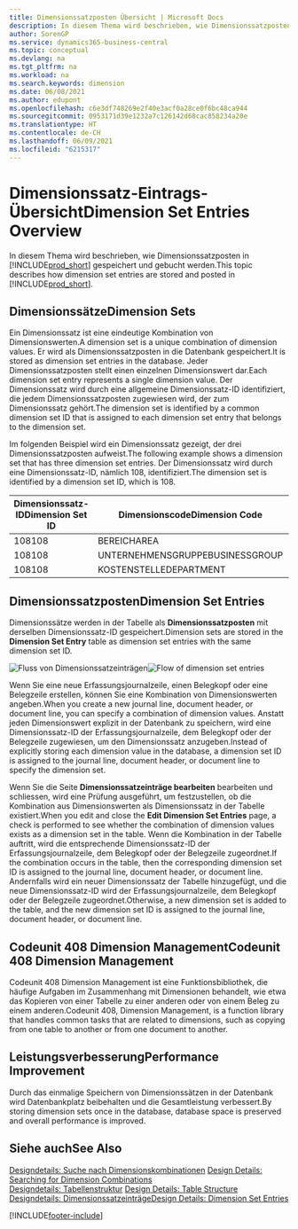 ```yaml
---
title: Dimensionssatzposten Übersicht | Microsoft Docs
description: In diesem Thema wird beschrieben, wie Dimensionssatzposten in Dynamics 365 gespeichert und gebucht werden.
author: SorenGP
ms.service: dynamics365-business-central
ms.topic: conceptual
ms.devlang: na
ms.tgt_pltfrm: na
ms.workload: na
ms.search.keywords: dimension
ms.date: 06/08/2021
ms.author: edupont
ms.openlocfilehash: c6e3df748269e2f40e3acf0a28ce0f6bc48ca944
ms.sourcegitcommit: 0953171d39e1232a7c126142d68cac858234a20e
ms.translationtype: HT
ms.contentlocale: de-CH
ms.lasthandoff: 06/09/2021
ms.locfileid: "6215317"
---
```

# <a name="dimension-set-entries-overview"></a><span data-ttu-id="3807a-103">Dimensionssatz-Eintrags-Übersicht</span><span class="sxs-lookup"><span data-stu-id="3807a-103">Dimension Set Entries Overview</span></span>
<span data-ttu-id="3807a-104">In diesem Thema wird beschrieben, wie Dimensionssatzposten in [!INCLUDE[prod_short](includes/prod_short.md)] gespeichert und gebucht werden.</span><span class="sxs-lookup"><span data-stu-id="3807a-104">This topic describes how dimension set entries are stored and posted in [!INCLUDE[prod_short](includes/prod_short.md)].</span></span>  

## <a name="dimension-sets"></a><span data-ttu-id="3807a-105">Dimensionssätze</span><span class="sxs-lookup"><span data-stu-id="3807a-105">Dimension Sets</span></span>  
<span data-ttu-id="3807a-106">Ein Dimensionssatz ist eine eindeutige Kombination von Dimensionswerten.</span><span class="sxs-lookup"><span data-stu-id="3807a-106">A dimension set is a unique combination of dimension values.</span></span> <span data-ttu-id="3807a-107">Er wird als Dimensionssatzposten in die Datenbank gespeichert.</span><span class="sxs-lookup"><span data-stu-id="3807a-107">It is stored as dimension set entries in the database.</span></span> <span data-ttu-id="3807a-108">Jeder Dimensionssatzposten stellt einen einzelnen Dimensionswert dar.</span><span class="sxs-lookup"><span data-stu-id="3807a-108">Each dimension set entry represents a single dimension value.</span></span> <span data-ttu-id="3807a-109">Der Dimensionssatz wird durch eine allgemeine Dimensionssatz-ID identifiziert, die jedem Dimensionssatzposten zugewiesen wird, der zum Dimensionssatz gehört.</span><span class="sxs-lookup"><span data-stu-id="3807a-109">The dimension set is identified by a common dimension set ID that is assigned to each dimension set entry that belongs to the dimension set.</span></span>  

<span data-ttu-id="3807a-110">Im folgenden Beispiel wird ein Dimensionssatz gezeigt, der drei Dimensionssatzposten aufweist.</span><span class="sxs-lookup"><span data-stu-id="3807a-110">The following example shows a dimension set that has three dimension set entries.</span></span> <span data-ttu-id="3807a-111">Der Dimensionssatz wird durch eine Dimensionssatz-ID, nämlich 108, identifiziert.</span><span class="sxs-lookup"><span data-stu-id="3807a-111">The dimension set is identified by a dimension set ID, which is 108.</span></span>  

|<span data-ttu-id="3807a-112">Dimensionssatz-ID</span><span class="sxs-lookup"><span data-stu-id="3807a-112">Dimension Set ID</span></span>|<span data-ttu-id="3807a-113">Dimensionscode</span><span class="sxs-lookup"><span data-stu-id="3807a-113">Dimension Code</span></span>|<span data-ttu-id="3807a-114">Dimensionswertcode</span><span class="sxs-lookup"><span data-stu-id="3807a-114">Dimension Value Code</span></span>|<span data-ttu-id="3807a-115">Dimensionswertname</span><span class="sxs-lookup"><span data-stu-id="3807a-115">Dimension Value Name</span></span>|  
|----------------------|--------------------|--------------------------|--------------------------|  
|<span data-ttu-id="3807a-116">108</span><span class="sxs-lookup"><span data-stu-id="3807a-116">108</span></span>|<span data-ttu-id="3807a-117">BEREICH</span><span class="sxs-lookup"><span data-stu-id="3807a-117">AREA</span></span>|<span data-ttu-id="3807a-118">70</span><span class="sxs-lookup"><span data-stu-id="3807a-118">70</span></span>|<span data-ttu-id="3807a-119">Nordamerika</span><span class="sxs-lookup"><span data-stu-id="3807a-119">America North</span></span>|  
|<span data-ttu-id="3807a-120">108</span><span class="sxs-lookup"><span data-stu-id="3807a-120">108</span></span>|<span data-ttu-id="3807a-121">UNTERNEHMENSGRUPPE</span><span class="sxs-lookup"><span data-stu-id="3807a-121">BUSINESSGROUP</span></span>|<span data-ttu-id="3807a-122">HOME</span><span class="sxs-lookup"><span data-stu-id="3807a-122">HOME</span></span>|<span data-ttu-id="3807a-123">Start</span><span class="sxs-lookup"><span data-stu-id="3807a-123">Home</span></span>|  
|<span data-ttu-id="3807a-124">108</span><span class="sxs-lookup"><span data-stu-id="3807a-124">108</span></span>|<span data-ttu-id="3807a-125">KOSTENSTELLE</span><span class="sxs-lookup"><span data-stu-id="3807a-125">DEPARTMENT</span></span>|<span data-ttu-id="3807a-126">VERKAUF</span><span class="sxs-lookup"><span data-stu-id="3807a-126">SALES</span></span>|<span data-ttu-id="3807a-127">Verkauf</span><span class="sxs-lookup"><span data-stu-id="3807a-127">Sales</span></span>|  

## <a name="dimension-set-entries"></a><span data-ttu-id="3807a-128">Dimensionssatzposten</span><span class="sxs-lookup"><span data-stu-id="3807a-128">Dimension Set Entries</span></span>  
<span data-ttu-id="3807a-129">Dimensionssätze werden in der Tabelle als **Dimensionssatzposten** mit derselben Dimensionssatz-ID gespeichert.</span><span class="sxs-lookup"><span data-stu-id="3807a-129">Dimension sets are stored in the **Dimension Set Entry** table as dimension set entries with the same dimension set ID.</span></span>  

<span data-ttu-id="3807a-130">![Fluss von Dimensionssatzeinträgen](media/dimensionentrynav7.png "Fluss der Dimensionssatzeinträge")</span><span class="sxs-lookup"><span data-stu-id="3807a-130">![Flow of dimension set entries](media/dimensionentrynav7.png "Flow of dimension set entries")</span></span>  

<span data-ttu-id="3807a-131">Wenn Sie eine neue Erfassungsjournalzeile, einen Belegkopf oder eine Belegzeile erstellen, können Sie eine Kombination von Dimensionswerten angeben.</span><span class="sxs-lookup"><span data-stu-id="3807a-131">When you create a new journal line, document header, or document line, you can specify a combination of dimension values.</span></span> <span data-ttu-id="3807a-132">Anstatt jeden Dimensionswert explizit in der Datenbank zu speichern, wird eine Dimensionssatz-ID der Erfassungsjournalzeile, dem Belegkopf oder der Belegzeile zugewiesen, um den Dimensionssatz anzugeben.</span><span class="sxs-lookup"><span data-stu-id="3807a-132">Instead of explicitly storing each dimension value in the database, a dimension set ID is assigned to the journal line, document header, or document line to specify the dimension set.</span></span>  

<span data-ttu-id="3807a-133">Wenn Sie die Seite **Dimensionssatzeinträge bearbeiten** bearbeiten und schliessen, wird eine Prüfung ausgeführt, um festzustellen, ob die Kombination aus Dimensionswerten als Dimensionssatz in der Tabelle existiert.</span><span class="sxs-lookup"><span data-stu-id="3807a-133">When you edit and close the **Edit Dimension Set Entries** page, a check is performed to see whether the combination of dimension values exists as a dimension set in the table.</span></span> <span data-ttu-id="3807a-134">Wenn die Kombination in der Tabelle auftritt, wird die entsprechende Dimensionssatz-ID der Erfassungsjournalzeile, dem Belegkopf oder der Belegzeile zugeordnet.</span><span class="sxs-lookup"><span data-stu-id="3807a-134">If the combination occurs in the table, then the corresponding dimension set ID is assigned to the journal line, document header, or document line.</span></span> <span data-ttu-id="3807a-135">Andernfalls wird ein neuer Dimensionssatz der Tabelle hinzugefügt, und die neue Dimensionssatz-ID wird der Erfassungsjournalzeile, dem Belegkopf oder der Belegzeile zugeordnet.</span><span class="sxs-lookup"><span data-stu-id="3807a-135">Otherwise, a new dimension set is added to the table, and the new dimension set ID is assigned to the journal line, document header, or document line.</span></span>

## <a name="codeunit-408-dimension-management"></a><span data-ttu-id="3807a-136">Codeunit 408 Dimension Management</span><span class="sxs-lookup"><span data-stu-id="3807a-136">Codeunit 408 Dimension Management</span></span>
<span data-ttu-id="3807a-137">Codeunit 408 Dimension Management ist eine Funktionsbibliothek, die häufige Aufgaben im Zusammenhang mit Dimensionen behandelt, wie etwa das Kopieren von einer Tabelle zu einer anderen oder von einem Beleg zu einem anderen.</span><span class="sxs-lookup"><span data-stu-id="3807a-137">Codeunit 408, Dimension Management, is a function library that handles common tasks that are related to dimensions, such as copying from one table to another or from one document to another.</span></span>

## <a name="performance-improvement"></a><span data-ttu-id="3807a-138">Leistungsverbesserung</span><span class="sxs-lookup"><span data-stu-id="3807a-138">Performance Improvement</span></span>  
<span data-ttu-id="3807a-139">Durch das einmalige Speichern von Dimensionssätzen in der Datenbank wird Datenbankplatz beibehalten und die Gesamtleistung verbessert.</span><span class="sxs-lookup"><span data-stu-id="3807a-139">By storing dimension sets once in the database, database space is preserved and overall performance is improved.</span></span>  

## <a name="see-also"></a><span data-ttu-id="3807a-140">Siehe auch</span><span class="sxs-lookup"><span data-stu-id="3807a-140">See Also</span></span>
<span data-ttu-id="3807a-141">[Designdetails: Suche nach Dimensionskombinationen](design-details-searching-for-dimension-combinations.md) </span><span class="sxs-lookup"><span data-stu-id="3807a-141">[Design Details: Searching for Dimension Combinations](design-details-searching-for-dimension-combinations.md) </span></span>  
<span data-ttu-id="3807a-142">[Designdetails: Tabellenstruktur](design-details-table-structure.md) </span><span class="sxs-lookup"><span data-stu-id="3807a-142">[Design Details: Table Structure](design-details-table-structure.md) </span></span>  
[<span data-ttu-id="3807a-143">Designdetails: Dimensionssatzeinträge</span><span class="sxs-lookup"><span data-stu-id="3807a-143">Design Details: Dimension Set Entries</span></span>](design-details-dimension-set-entries.md)   


[!INCLUDE[footer-include](includes/footer-banner.md)]
